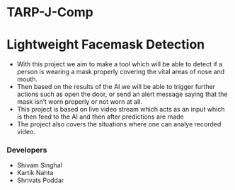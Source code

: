 # TARP-J-Comp
# Lightweight Facemask Detection

* With this project we aim to make a tool which will be able to detect if a person is wearing a mask properly covering the vital areas of nose and mouth.
* Then based on the results of the AI we will be able to trigger further actions such as open the door, or send an alert message saying that the mask isn’t worn properly or not worn at all.
* This project is based on live video stream which acts as an input which is then feed to the AI and then after predictions are made
* The project also covers the situations where one can analye recorded video.

### Developers
* Shivam Singhal
* Kartik Nahta
* Shrivats Poddar
